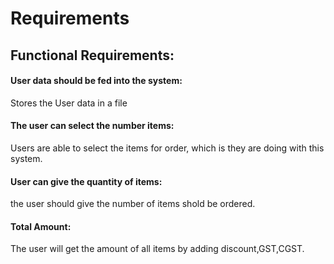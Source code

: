 # Requirements

## Functional Requirements:
#### User data should be fed into the system:
Stores the User data in a file

#### The user can select the number items:
Users are able to select the items for order, which is they are doing with this system.

####  User can give the quantity of items:
the user should give the number of items shold be ordered.

#### Total Amount:
The user will get the amount of all items by adding discount,GST,CGST.
